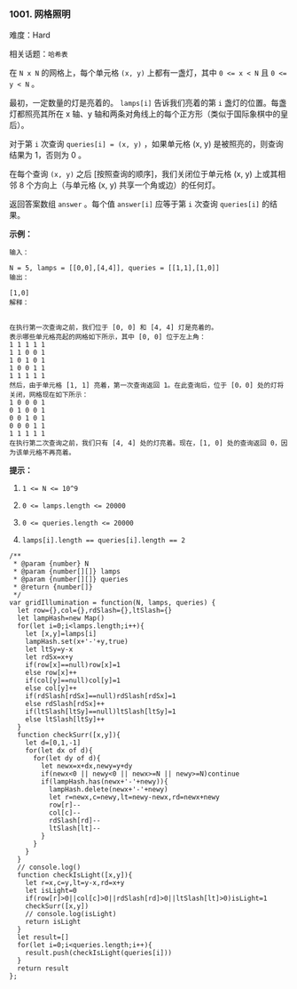### 1001. 网格照明

难度：Hard

相关话题：`哈希表`

在 `N x N` 的网格上，每个单元格 `(x, y)` 上都有一盏灯，其中 `0 <= x < N` 且 `0 <= y < N`  。



最初，一定数量的灯是亮着的。 `lamps[i]` 告诉我们亮着的第  `i`  盏灯的位置。每盏灯都照亮其所在 x 轴、y 轴和两条对角线上的每个正方形（类似于国际象棋中的皇后）。



对于第  `i`  次查询 `queries[i] = (x, y)` ，如果单元格 (x, y) 是被照亮的，则查询结果为 1，否则为 0 。



在每个查询  `(x, y)`  之后 [按照查询的顺序]，我们关闭位于单元格 (x, y) 上或其相邻 8 个方向上（与单元格 (x, y) 共享一个角或边）的任何灯。



返回答案数组  `answer` 。每个值  `answer[i]`  应等于第  `i` 次查询 `queries[i]` 的结果。







**示例：** 





```
输入：

N = 5, lamps = [[0,0],[4,4]], queries = [[1,1],[1,0]]
输出：

[1,0]
解释：


在执行第一次查询之前，我们位于 [0, 0] 和 [4, 4] 灯是亮着的。
表示哪些单元格亮起的网格如下所示，其中 [0, 0] 位于左上角：
1 1 1 1 1
1 1 0 0 1
1 0 1 0 1
1 0 0 1 1
1 1 1 1 1
然后，由于单元格 [1, 1] 亮着，第一次查询返回 1。在此查询后，位于 [0，0] 处的灯将关闭，网格现在如下所示：
1 0 0 0 1
0 1 0 0 1
0 0 1 0 1
0 0 0 1 1
1 1 1 1 1
在执行第二次查询之前，我们只有 [4, 4] 处的灯亮着。现在，[1, 0] 处的查询返回 0，因为该单元格不再亮着。

```






**提示：** 




1.  `1 <= N <= 10^9` 

2.  `0 <= lamps.length <= 20000` 

3.  `0 <= queries.length <= 20000` 

4.  `lamps[i].length == queries[i].length == 2` 






```
/**
 * @param {number} N
 * @param {number[][]} lamps
 * @param {number[][]} queries
 * @return {number[]}
 */
var gridIllumination = function(N, lamps, queries) {
  let row={},col={},rdSlash={},ltSlash={}
  let lampHash=new Map()
  for(let i=0;i<lamps.length;i++){
    let [x,y]=lamps[i]
    lampHash.set(x+'-'+y,true)
    let ltSy=y-x
    let rdSx=x+y
    if(row[x]==null)row[x]=1
    else row[x]++
    if(col[y]==null)col[y]=1
    else col[y]++
    if(rdSlash[rdSx]==null)rdSlash[rdSx]=1
    else rdSlash[rdSx]++
    if(ltSlash[ltSy]==null)ltSlash[ltSy]=1
    else ltSlash[ltSy]++
  }
  function checkSurr([x,y]){
    let d=[0,1,-1]
    for(let dx of d){
      for(let dy of d){
        let newx=x+dx,newy=y+dy
        if(newx<0 || newy<0 || newx>=N || newy>=N)continue
        if(lampHash.has(newx+'-'+newy)){
          lampHash.delete(newx+'-'+newy)
          let r=newx,c=newy,lt=newy-newx,rd=newx+newy
          row[r]--
          col[c]--
          rdSlash[rd]--
          ltSlash[lt]--
        }
      }
    }
  }
  // console.log()
  function checkIsLight([x,y]){
    let r=x,c=y,lt=y-x,rd=x+y
    let isLight=0
    if(row[r]>0||col[c]>0||rdSlash[rd]>0||ltSlash[lt]>0)isLight=1
    checkSurr([x,y])
    // console.log(isLight)
    return isLight
  }
  let result=[]
  for(let i=0;i<queries.length;i++){
    result.push(checkIsLight(queries[i]))
  }
  return result
};



```

